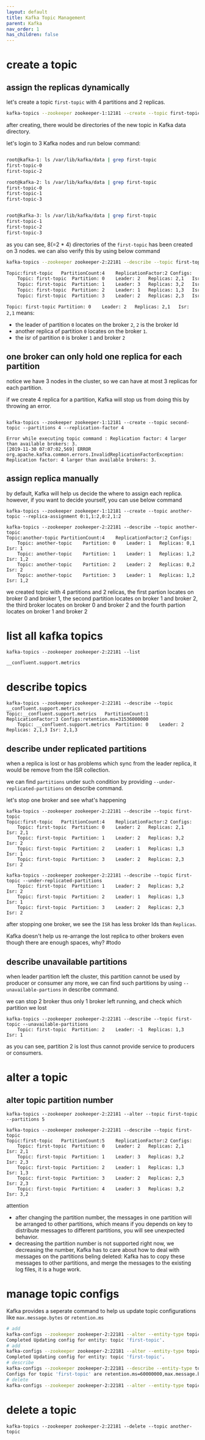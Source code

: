```yaml
---
layout: default
title: Kafka Topic Management
parent: Kafka
nav_order: 1
has_children: false
---
```


# create a topic

## assign the replicas dynamically

let's create a topic `first-topic` with 4 partitions and 2 replicas. 

``` bash
kafka-topics --zookeeper zookeeper-1:12181 --create --topic first-topic --partitions 4 --replication-factor 2
```

after creating, there would be directories of the new topic in Kafka data directory.

let's login to 3 Kafka nodes and run below command:

``` bash

root@kafka-1: ls /var/lib/kafka/data | grep first-topic
first-topic-0
first-topic-2

root@kafka-2: ls /var/lib/kafka/data | grep first-topic
first-topic-0
first-topic-1
first-topic-3


root@kafka-3: ls /var/lib/kafka/data | grep first-topic
first-topic-1
first-topic-2
first-topic-3
```
as you can see, 8(=2 * 4) directories of the `first-topic` has been created on 3 nodes. we can also verify this by using below command

``` bash
kafka-topics --zookeeper zookeeper-2:22181 --describe --topic first-topic

Topic:first-topic	PartitionCount:4	ReplicationFactor:2	Configs:
	Topic: first-topic	Partition: 0	Leader: 2	Replicas: 2,1	Isr: 2,1
	Topic: first-topic	Partition: 1	Leader: 3	Replicas: 3,2	Isr: 3,2
	Topic: first-topic	Partition: 2	Leader: 1	Replicas: 1,3	Isr: 1,3
	Topic: first-topic	Partition: 3	Leader: 2	Replicas: 2,3	Isr: 2,3

```

`Topic: first-topic	Partition: 0	Leader: 2	Replicas: 2,1	Isr: 2,1` means:
- the leader of partition `0` locates on the broker `2`, `2` is the broker Id
- another replica of partition `0` locates on the broker `1`.
- the isr of partition `0` is broker `1` and broker `2`

## one broker can only hold one replica for each partition

notice we have 3 nodes in the cluster, so we can have at most 3 replicas for each partition. 

if we create 4 replica for a partition, Kafka will stop us from doing this by throwing an error.

``` 

kafka-topics --zookeeper zookeeper-1:12181 --create --topic second-topic --partitions 4 --replication-factor 4

Error while executing topic command : Replication factor: 4 larger than available brokers: 3.
[2019-11-30 07:07:02,569] ERROR org.apache.kafka.common.errors.InvalidReplicationFactorException: Replication factor: 4 larger than available brokers: 3.
```

## assign replica manually

by default, Kafka will help us decide the where to assign each replica. however, if you want to decide yourself, you can use below command

```
kafka-topics --zookeeper zookeeper-1:12181 --create --topic another-topic --replica-assignment 0:1,1:2,0:2,1:2

kafka-topics --zookeeper zookeeper-2:22181 --describe --topic another-topic
Topic:another-topic	PartitionCount:4	ReplicationFactor:2	Configs:
	Topic: another-topic	Partition: 0	Leader: 1	Replicas: 0,1	Isr: 1
	Topic: another-topic	Partition: 1	Leader: 1	Replicas: 1,2	Isr: 1,2
	Topic: another-topic	Partition: 2	Leader: 2	Replicas: 0,2	Isr: 2
	Topic: another-topic	Partition: 3	Leader: 1	Replicas: 1,2	Isr: 1,2
```

we created topic with 4 partitions and 2 relicas, the first partion locates on broker 0 and broker 1, the second partition locates on broker 1 and broker 2, the third broker locates on broker 0 and broker 2 and the fourth partion locates on broker 1 and broker 2


# list all kafka topics

```
kafka-topics --zookeeper zookeeper-2:22181 --list

__confluent.support.metrics
```

# describe topics

```
kafka-topics --zookeeper zookeeper-2:22181 --describe --topic __confluent.support.metrics
Topic:__confluent.support.metrics	PartitionCount:1	ReplicationFactor:3	Configs:retention.ms=31536000000
	Topic: __confluent.support.metrics	Partition: 0	Leader: 2	Replicas: 2,1,3	Isr: 2,1,3
```

## describe under replicated partitions

when a replica is lost or has problems which sync from the leader replica, it would be remove from the ISR collection.

we can find `partitions` under such condition by providing `--under-replicated-partitions` on describe command. 

let's stop one broker and see what's happening

```
kafka-topics --zookeeper zookeeper-2:22181 --describe --topic first-topic
Topic:first-topic	PartitionCount:4	ReplicationFactor:2	Configs:
	Topic: first-topic	Partition: 0	Leader: 2	Replicas: 2,1	Isr: 2,1
	Topic: first-topic	Partition: 1	Leader: 2	Replicas: 3,2	Isr: 2
	Topic: first-topic	Partition: 2	Leader: 1	Replicas: 1,3	Isr: 1
	Topic: first-topic	Partition: 3	Leader: 2	Replicas: 2,3	Isr: 2

kafka-topics --zookeeper zookeeper-2:22181 --describe --topic first-topic --under-replicated-partitions
	Topic: first-topic	Partition: 1	Leader: 2	Replicas: 3,2	Isr: 2
	Topic: first-topic	Partition: 2	Leader: 1	Replicas: 1,3	Isr: 1
	Topic: first-topic	Partition: 3	Leader: 2	Replicas: 2,3	Isr: 2

```

after stopping one broker, we see the `ISR` has less broker Ids than `Replicas`. 

Kafka doesn't help us re-arrange the lost replica to other brokers even though there are enough spaces, why? #todo

## describe unavailable partitions

when leader partition left the cluster, this partition cannot be used by producer or consumer any more, we can find such partitions by using `--unavailable-partions` in describe command.

we can stop 2 broker thus only 1 broker left running, and check which partition we lost

```
kafka-topics --zookeeper zookeeper-2:22181 --describe --topic first-topic --unavailable-partitions
	Topic: first-topic	Partition: 2	Leader: -1	Replicas: 1,3	Isr: 1
```
as you can see, partition 2 is lost thus cannot provide service to producers or consumers.

# alter a topic

## alter topic partition number

```
kafka-topics --zookeeper zookeeper-2:22181 --alter --topic first-topic --partitions 5

kafka-topics --zookeeper zookeeper-2:22181 --describe --topic first-topic
Topic:first-topic	PartitionCount:5	ReplicationFactor:2	Configs:
	Topic: first-topic	Partition: 0	Leader: 2	Replicas: 2,1	Isr: 2,1
	Topic: first-topic	Partition: 1	Leader: 3	Replicas: 3,2	Isr: 2,3
	Topic: first-topic	Partition: 2	Leader: 1	Replicas: 1,3	Isr: 1,3
	Topic: first-topic	Partition: 3	Leader: 2	Replicas: 2,3	Isr: 2,3
	Topic: first-topic	Partition: 4	Leader: 3	Replicas: 3,2	Isr: 3,2
```
attention
- after changing the partition number, the messages in one partition will be arranged to other partitions, which means if you depends on key to distribute messages to different partitions, you will see unexpected behavior.
- decreasing the partition number is not supported right now, we decreasing the number, Kafka has to care about how to deal with messages on the partitions beling deleted: Kafka has to copy these messages to other partitions, and merge the messages to the existing log files, it is a huge work.

# manage topic configs

Kafka provides a seperate command to help us update topic configurations like `max.message.bytes` or `retention.ms`

``` bash
# add 
kafka-configs --zookeeper zookeeper-2:22181 --alter --entity-type topics --entity-name first-topic --add-config max.message.bytes=10000
Completed Updating config for entity: topic 'first-topic'.
# add
kafka-configs --zookeeper zookeeper-2:22181 --alter --entity-type topics --entity-name first-topic --add-config retention.ms=60000000
Completed Updating config for entity: topic 'first-topic'.
# describe
kafka-configs --zookeeper zookeeper-2:22181 --describe --entity-type topics --entity-name first-topic
Configs for topic 'first-topic' are retention.ms=60000000,max.message.bytes=10000
# delete
kafka-configs --zookeeper zookeeper-2:22181 --alter --entity-type topics --entity-name first-topic --delete-config max.message.bytes,retention.ms
```

# delete a topic

```
kafka-topics --zookeeper zookeeper-2:22181 --delete --topic another-topic
```